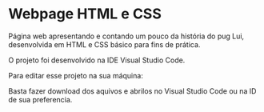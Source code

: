 # Webpage HTML e CSS
Página web apresentando e contando um pouco da história do pug Lui, desenvolvida em HTML e CSS básico para fins de prática.

O projeto foi desenvolvido na IDE Visual Studio Code.

Para editar esse projeto na sua máquina:


Basta fazer download dos aquivos e abrilos no Visual Studio Code ou na ID de sua preferencia.
